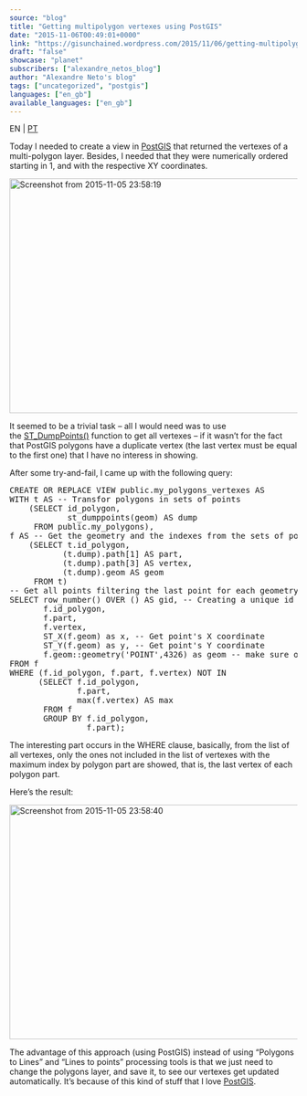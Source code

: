 ```yaml
---
source: "blog"
title: "Getting multipolygon vertexes using PostGIS"
date: "2015-11-06T00:49:01+0000"
link: "https://gisunchained.wordpress.com/2015/11/06/getting-multipolygon-vertexes-using-postgis/"
draft: "false"
showcase: "planet"
subscribers: ["alexandre_netos_blog"]
author: "Alexandre Neto's blog"
tags: ["uncategorized", "postgis"]
languages: ["en_gb"]
available_languages: ["en_gb"]
---
```


<p>EN | <a href="https://sigsemgrilhetas.wordpress.com/?p=625">PT</a></p>
<p>Today I needed to create a view in <a href="http://postgis.net/">PostGIS</a> that returned the vertexes of a multi-polygon layer. Besides, I needed that they were numerically ordered starting in 1, and with the respective XY coordinates.</p>
<p><img alt="Screenshot from 2015-11-05 23:58:19" class="aligncenter size-full wp-image-645" height="411" src="https://gisunchained.files.wordpress.com/2015/11/screenshot-from-2015-11-05-235819.png" width="660" /></p>
<p>It seemed to be a trivial task – all I would need was to use the <a href="http://postgis.net/docs/ST_DumpPoints.html">ST_DumpPoints()</a> function to get all vertexes – if it wasn&#8217;t for the fact that PostGIS polygons have a duplicate vertex (the last vertex must be equal to the first one) that I have no interess in showing.</p>
<p>After some try-and-fail, I came up with the following query:</p>
<pre class="brush: sql; title: ; notranslate">
CREATE OR REPLACE VIEW public.my_polygons_vertexes AS
WITH t AS -- Transfor polygons in sets of points
    (SELECT id_polygon,
            st_dumppoints(geom) AS dump
     FROM public.my_polygons),
f AS -- Get the geometry and the indexes from the sets of points 
    (SELECT t.id_polygon,
           (t.dump).path[1] AS part,
           (t.dump).path[3] AS vertex,
           (t.dump).geom AS geom
     FROM t)
-- Get all points filtering the last point for each geometry part
SELECT row_number() OVER () AS gid, -- Creating a unique id
       f.id_polygon,
       f.part,
       f.vertex,
       ST_X(f.geom) as x, -- Get point's X coordinate
       ST_Y(f.geom) as y, -- Get point's Y coordinate
       f.geom::geometry('POINT',4326) as geom -- make sure of the resulting geometry type
FROM f 
WHERE (f.id_polygon, f.part, f.vertex) NOT IN
      (SELECT f.id_polygon,
              f.part,
              max(f.vertex) AS max
       FROM f
       GROUP BY f.id_polygon,
                f.part);
</pre>
<p>The interesting part occurs in the WHERE clause, basically, from the list of all vertexes, only the ones not included in the list of vertexes with the maximum index by polygon part are showed, that is, the last vertex of each polygon part.</p>
<p>Here&#8217;s the result:</p>
<p><a href="https://gisunchained.files.wordpress.com/2015/11/screenshot-from-2015-11-05-235840.png"><img alt="Screenshot from 2015-11-05 23:58:40" class="aligncenter size-full wp-image-646" height="411" src="https://gisunchained.files.wordpress.com/2015/11/screenshot-from-2015-11-05-235840.png" width="660" /></a></p>
<p>The advantage of this approach (using PostGIS) instead of using &#8220;Polygons to Lines&#8221; and &#8220;Lines to points&#8221; processing tools is that we just need to change the polygons layer, and save it, to see our vertexes get updated automatically. It&#8217;s because of this kind of stuff that I love <a href="http://postgis.net/">PostGIS</a>.</p>
